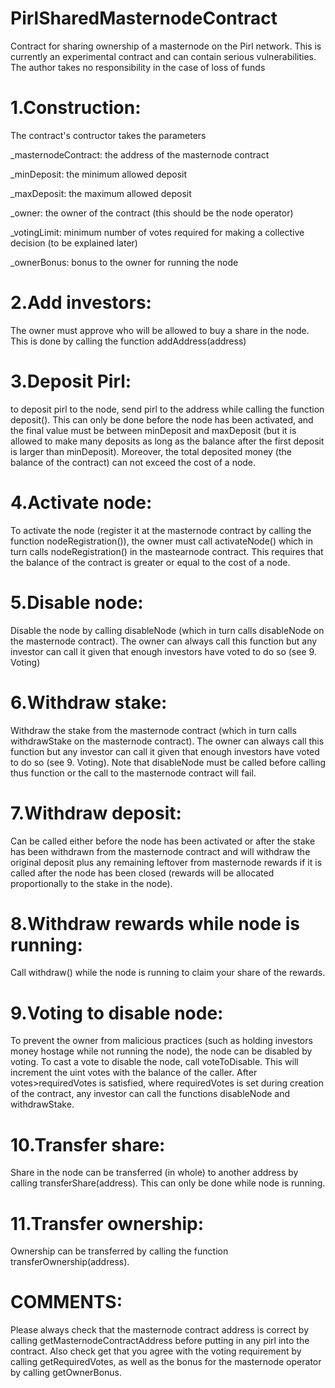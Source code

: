 # PirlSharedMasternodeContract
Contract for sharing ownership of a masternode on the Pirl network. This is currently an experimental contract and can contain serious vulnerabilities. The author takes no responsibility in the case of loss of funds

# 1.Construction:
The contract's contructor takes the parameters

_masternodeContract: the address of the masternode contract

_minDeposit: the minimum allowed deposit

_maxDeposit: the maximum allowed deposit

_owner: the owner of the contract (this should be the node operator)

_votingLimit: minimum number of votes required for making a collective decision (to be explained later)

_ownerBonus: bonus to the owner for running the node

# 2.Add investors:
The owner must approve who will be allowed to buy a share in the node. This is done by calling the function addAddress(address)

# 3.Deposit Pirl:
to deposit pirl to the node, send pirl to the address while calling the function deposit(). This can only be done before the node has been activated, and the final value must be between minDeposit and maxDeposit (but it is allowed to make many deposits as long as the balance after the first deposit is larger than minDeposit). Moreover, the total deposited money (the balance of the contract) can not exceed the cost of a node.

# 4.Activate node:
To activate the node (register it at the masternode contract by calling the function nodeRegistration()), the owner must call activateNode() which in turn calls nodeRegistration() in the mastearnode contract. This requires that the balance of the contract is greater or equal to the cost of a node.

# 5.Disable node:
Disable the node by calling disableNode (which in turn calls disableNode on the masternode contract). The owner can always call this function but any investor can call it given that enough investors have voted to do so (see 9. Voting)

# 6.Withdraw stake:
Withdraw the stake from the masternode contract (which in turn calls withdrawStake on the masternode contract). The owner can always call this function but any investor can call it given that enough investors have voted to do so (see 9. Voting). Note that disableNode must be called before calling thus function or the call to the masternode contract will fail.

# 7.Withdraw deposit:
Can be called either before the node has been activated or after the stake has been withdrawn from the masternode contract and will withdraw the original deposit plus any remaining leftover from masternode rewards if it is called after the node has been closed (rewards will be allocated proportionally to the stake in the node).

# 8.Withdraw rewards while node is running:
Call withdraw() while the node is running to claim your share of the rewards.

# 9.Voting to disable node:
To prevent the owner from malicious practices (such as holding investors money hostage while not running the node), the node can be disabled by voting. To cast a vote to disable the node, call voteToDisable. This will increment the uint votes with the balance of the caller. After votes>requiredVotes is satisfied, where requiredVotes is set during creation of the contract, any investor can call the functions disableNode and withdrawStake.

# 10.Transfer share:
Share in the node can be transferred (in whole) to another address by calling transferShare(address). This can only be done while node is running.

# 11.Transfer ownership:
Ownership can be transferred by calling the function transferOwnership(address).



# COMMENTS:
Please always check that the masternode contract address is correct by calling getMasternodeContractAddress before putting in any pirl into the contract. Also check get that you agree with the voting requirement by calling getRequiredVotes, as well as the bonus for the masternode operator by calling getOwnerBonus.



















